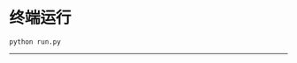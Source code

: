 # 终端运行

```shell
python run.py
```
************************************************************************************************************************************************************************************************************************************************************************************************************************************************************************************************************************